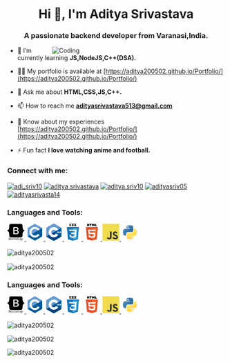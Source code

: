 <h1 align="center">Hi 👋, I'm Aditya Srivastava</h1>
<h3 align="center">A passionate backend developer from Varanasi,India.</h3>
<img align="right" alt ="Coding" width="400" src="https://camo.githubusercontent.com/a4c584bce1c41271485d28f92aaf9f581b3c88b68ca723b6edfd58b4ba988c2b/68747470733a2f2f63646e2e6472696262626c652e636f6d2f75736572732f313138373833362f73637265656e73686f74732f363533393432392f70726f6772616d65722e676966">

- 🌱 I’m currently learning **JS,NodeJS,C++(DSA).**

- 👨‍💻 My portfolio is available at [https://aditya200502.github.io/Portfolio/](https://aditya200502.github.io/Portfolio/)

- 💬 Ask me about **HTML,CSS,JS,C++.**

- 📫 How to reach me **adityasrivastava513@gmail.com**

- 📄 Know about my experiences [https://aditya200502.github.io/Portfolio/](https://aditya200502.github.io/Portfolio/)

- ⚡ Fun fact **I love watching anime and football.**

<h3 align="left">Connect with me:</h3>
<p align="left">
<a href="https://twitter.com/adi_sriv10" target="blank"><img align="center" src="https://raw.githubusercontent.com/rahuldkjain/github-profile-readme-generator/master/src/images/icons/Social/twitter.svg" alt="adi_sriv10" height="30" width="40" /></a>
<a href="https://linkedin.com/in/aditya srivastava" target="blank"><img align="center" src="https://raw.githubusercontent.com/rahuldkjain/github-profile-readme-generator/master/src/images/icons/Social/linked-in-alt.svg" alt="aditya srivastava" height="30" width="40" /></a>
<a href="https://instagram.com/aditya.sriv10" target="blank"><img align="center" src="https://raw.githubusercontent.com/rahuldkjain/github-profile-readme-generator/master/src/images/icons/Social/instagram.svg" alt="aditya.sriv10" height="30" width="40" /></a>
<a href="https://www.codechef.com/users/adityasriv05" target="blank"><img align="center" src="https://cdn.jsdelivr.net/npm/simple-icons@3.1.0/icons/codechef.svg" alt="adityasriv05" height="30" width="40" /></a>
<a href="https://www.hackerrank.com/adityasrivasta14" target="blank"><img align="center" src="https://raw.githubusercontent.com/rahuldkjain/github-profile-readme-generator/master/src/images/icons/Social/hackerrank.svg" alt="adityasrivasta14" height="30" width="40" /></a>
</p>

<h3 align="left">Languages and Tools:</h3>
<p align="left"> <a href="https://getbootstrap.com" target="_blank" rel="noreferrer"> <img src="https://raw.githubusercontent.com/devicons/devicon/master/icons/bootstrap/bootstrap-plain-wordmark.svg" alt="bootstrap" width="40" height="40"/> </a> <a href="https://www.cprogramming.com/" target="_blank" rel="noreferrer"> <img src="https://raw.githubusercontent.com/devicons/devicon/master/icons/c/c-original.svg" alt="c" width="40" height="40"/> </a> <a href="https://www.w3schools.com/cpp/" target="_blank" rel="noreferrer"> <img src="https://raw.githubusercontent.com/devicons/devicon/master/icons/cplusplus/cplusplus-original.svg" alt="cplusplus" width="40" height="40"/> </a> <a href="https://www.w3schools.com/css/" target="_blank" rel="noreferrer"> <img src="https://raw.githubusercontent.com/devicons/devicon/master/icons/css3/css3-original-wordmark.svg" alt="css3" width="40" height="40"/> </a> <a href="https://www.w3.org/html/" target="_blank" rel="noreferrer"> <img src="https://raw.githubusercontent.com/devicons/devicon/master/icons/html5/html5-original-wordmark.svg" alt="html5" width="40" height="40"/> </a> <a href="https://developer.mozilla.org/en-US/docs/Web/JavaScript" target="_blank" rel="noreferrer"> <img src="https://raw.githubusercontent.com/devicons/devicon/master/icons/javascript/javascript-original.svg" alt="javascript" width="40" height="40"/> </a> <a href="https://www.python.org" target="_blank" rel="noreferrer"> <img src="https://raw.githubusercontent.com/devicons/devicon/master/icons/python/python-original.svg" alt="python" width="40" height="40"/> </a> </p>

<p><img align="center" src="https://github-readme-stats.vercel.app/api/top-langs?username=aditya200502&show_icons=true&locale=en&layout=compact" alt="aditya200502" /></p>

<p><img align="center" src="https://github-readme-streak-stats.herokuapp.com/?user=aditya200502&" alt="aditya200502" /></p>
</p>

<h3 align="left">Languages and Tools:</h3>
<p align="left"> <a href="https://getbootstrap.com" target="_blank" rel="noreferrer"> <img src="https://raw.githubusercontent.com/devicons/devicon/master/icons/bootstrap/bootstrap-plain-wordmark.svg" alt="bootstrap" width="40" height="40"/> </a> <a href="https://www.cprogramming.com/" target="_blank" rel="noreferrer"> <img src="https://raw.githubusercontent.com/devicons/devicon/master/icons/c/c-original.svg" alt="c" width="40" height="40"/> </a> <a href="https://www.w3schools.com/cpp/" target="_blank" rel="noreferrer"> <img src="https://raw.githubusercontent.com/devicons/devicon/master/icons/cplusplus/cplusplus-original.svg" alt="cplusplus" width="40" height="40"/> </a> <a href="https://www.w3schools.com/css/" target="_blank" rel="noreferrer"> <img src="https://raw.githubusercontent.com/devicons/devicon/master/icons/css3/css3-original-wordmark.svg" alt="css3" width="40" height="40"/> </a> <a href="https://www.w3.org/html/" target="_blank" rel="noreferrer"> <img src="https://raw.githubusercontent.com/devicons/devicon/master/icons/html5/html5-original-wordmark.svg" alt="html5" width="40" height="40"/> </a> <a href="https://developer.mozilla.org/en-US/docs/Web/JavaScript" target="_blank" rel="noreferrer"> <img src="https://raw.githubusercontent.com/devicons/devicon/master/icons/javascript/javascript-original.svg" alt="javascript" width="40" height="40"/> </a> <a href="https://www.python.org" target="_blank" rel="noreferrer"> <img src="https://raw.githubusercontent.com/devicons/devicon/master/icons/python/python-original.svg" alt="python" width="40" height="40"/> </a> </p>

<p><img align="center" src="https://github-readme-stats.vercel.app/api/top-langs?username=aditya200502&show_icons=true&locale=en&layout=compact" alt="aditya200502" /></p>

<p><img align="center" src="https://github-readme-streak-stats.herokuapp.com/?user=aditya200502&" alt="aditya200502" /></p>


<p align="left"> <img src="https://komarev.com/ghpvc/?username=aditya200502&label=Profile%20views&color=0e75b6&style=flat" alt="aditya200502" /> </p>
